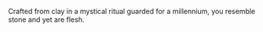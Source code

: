 Crafted from clay in a mystical ritual guarded for a millennium, you resemble stone and yet are flesh.

